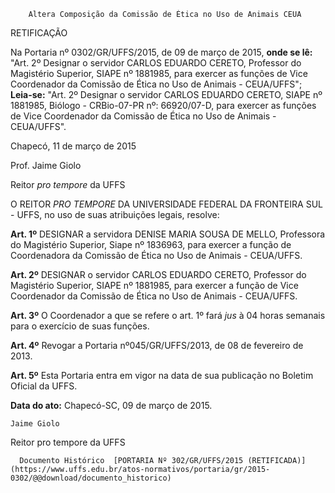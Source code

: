         Altera Composição da Comissão de Ética no Uso de Animais CEUA  

RETIFICAÇÃO

 Na Portaria nº 0302/GR/UFFS/2015, de 09 de março de 2015, **onde se lê:** "Art. 2º Designar o servidor CARLOS EDUARDO CERETO, Professor do Magistério Superior, SIAPE nº 1881985, para exercer as funções de Vice Coordenador da Comissão de Ética no Uso de Animais - CEUA/UFFS"; **Leia-se:** "Art. 2º Designar o servidor CARLOS EDUARDO CERETO, SIAPE nº 1881985, Biólogo - CRBio-07-PR nº: 66920/07-D, para exercer as funções de Vice Coordenador da Comissão de Ética no Uso de Animais - CEUA/UFFS".

 Chapecó, 11 de março de 2015

 Prof. Jaime Giolo

 Reitor *pro tempore* da UFFS

 O REITOR *PRO TEMPORE* DA UNIVERSIDADE FEDERAL DA FRONTEIRA SUL - UFFS, no uso de suas atribuições legais, resolve:

 **Art. 1º** DESIGNAR a servidora DENISE MARIA SOUSA DE MELLO, Professora do Magistério Superior, Siape nº 1836963, para exercer a função de Coordenadora da Comissão de Ética no Uso de Animais - CEUA/UFFS.

 **Art. 2º** DESIGNAR o servidor CARLOS EDUARDO CERETO, Professor do Magistério Superior, SIAPE nº 1881985, para exercer a função de Vice Coordenador da Comissão de Ética no Uso de Animais - CEUA/UFFS.

 **Art. 3º** O Coordenador a que se refere o art. 1º fará *jus* à 04 horas semanais para o exercício de suas funções.

 **Art. 4º** Revogar a Portaria nº045/GR/UFFS/2013, de 08 de fevereiro de 2013.

 **Art. 5º** Esta Portaria entra em vigor na data de sua publicação no Boletim Oficial da UFFS.

  

   **Data do ato:** Chapecó-SC, 09 de março de 2015.   
 

    Jaime Giolo   
 Reitor pro tempore da UFFS 

      Documento Histórico  [PORTARIA Nº 302/GR/UFFS/2015 (RETIFICADA)](https://www.uffs.edu.br/atos-normativos/portaria/gr/2015-0302/@@download/documento_historico)     
      